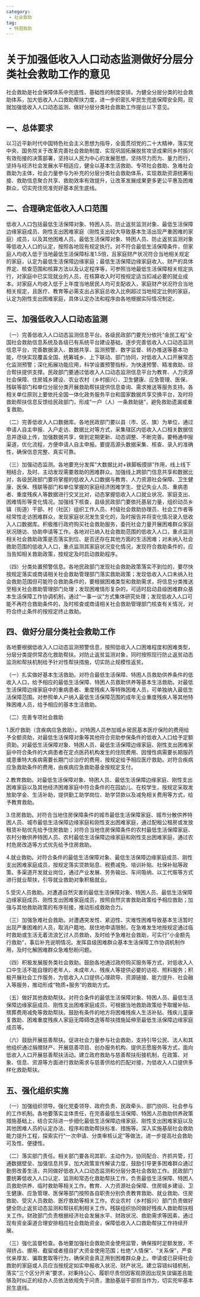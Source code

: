 ```yaml
---
category: 
 - 社会救助
tag:
 - 特困救助
---
```


# 关于加强低收入人口动态监测做好分层分类社会救助工作的意见

社会救助是社会保障体系中兜底性、基础性的制度安排。为健全分层分类的社会救助体系，加大低收入人口救助帮扶力度，进一步织密扎牢民生兜底保障安全网，现就加强低收入人口动态监测、做好分层分类社会救助工作提出以下意见。

## 一、总体要求

以习近平新时代中国特色社会主义思想为指导，全面贯彻党的二十大精神，落实党中央、国务院关于改革完善社会救助制度、实现巩固拓展脱贫攻坚成果同乡村振兴有效衔接的决策部署，坚持以人民为中心的发展思想，坚持尽力而为、量力而行，坚持与经济社会发展水平相适应，健全以基本生活救助、专项社会救助、急难社会救助为主体，社会力量参与为补充的分层分类社会救助体系，实现救助资源统筹衔接、救助信息聚合共享、救助效率有效提升，让改革发展成果更多更公平惠及困难群众，切实兜住兜准兜好基本民生底线。

## 二、合理确定低收入人口范围

低收入人口包括最低生活保障对象、特困人员、防止返贫监测对象、最低生活保障边缘家庭成员、刚性支出困难家庭（刚性支出较大导致基本生活出现严重困难的家庭）成员，以及其他困难人员。最低生活保障对象、特困人员、防止返贫监测对象等低收入人口的认定，按照各地现有规定执行。对不符合最低生活保障条件，但家庭人均收入低于当地最低生活保障标准1.5倍，且家庭财产状况符合当地相关规定的家庭，认定为最低生活保障边缘家庭；最低生活保障边缘家庭收入、财产的具体界定、核查范围和核算方法以及认定程序等，可参照当地最低生活保障相关规定执行，对家庭中已实现就业的人员，在核算收入时可按规定适当扣减必要的就业成本。对家庭人均收入低于上年度当地居民人均可支配收入，家庭财产状况符合当地相关规定，且医疗、教育等必需支出占家庭总收入比例超过当地规定比例的家庭，认定为刚性支出困难家庭，具体认定办法和程序由各地根据实际情况制定。

## 三、加强低收入人口动态监测

（一）完善低收入人口动态监测信息平台。各级民政部门要充分依托“金民工程”全国社会救助信息系统及各级已有系统平台建设基础，逐步完善低收入人口动态监测信息平台，完善数据录入、数据共享、监测预警、数字监督、转办推送等基本功能，尽快实现覆盖全国、统筹城乡、上下联动、部门协同，对低收入人口开展常态化监测预警；深化拓展功能应用，科学设置预警指标，为快速预警、精准救助、综合帮扶提供支撑。民政部门要通过低收入人口动态监测信息平台为教育、人力资源社会保障、住房城乡建设、农业农村（乡村振兴）、卫生健康、应急管理、医保、残联等部门和单位分层分类开展救助帮扶提供信息查询、需求推送等服务支持。各相关单位原则上要依托全国一体化政务服务平台和国家数据共享交换平台，及时将救助帮扶信息反馈给民政部门，形成“一户（人）一条救助链”，避免救助遗漏或重复救助。

（二）完善低收入人口数据库。各地民政部门要以县（市、区、旗）为单位，通过申请人自主申报、入户走访、数据比对等方式，采集辖区内低收入人口相关数据信息并逐级上传，加强数据共享，做到定期更新、动态调整、不断完善。要畅通申报渠道，优化流程，方便申请人自主申报。要提高源头数据采集、核查、录入的准确性，确保信息完整、真实可靠。

（三）加强动态监测。各地要充分发挥“大数据比对+铁脚板摸排”作用，线上线下相结合，及时、主动发现需要救助的困难群众。加强线上跨部门信息共享和数据比对，各级民政部门要将掌握的低收入人口数据与教育、人力资源社会保障、卫生健康、医保、残联等部门和单位掌握的家庭经济困难学生、登记失业人员、重病患者、重度残疾人等数据进行交叉比对，动态掌握低收入人口就业状况、家庭支出、困难情形等变化情况。加强线下核查，县级民政部门要依托基层力量，组织动员乡镇（街道）干部、村（社区）组织工作人员、村级社会救助协理员、社会工作者等经常性走访困难群众，发现家庭状况发生变化的，及时报告并将变化情况录入低收入人口数据库。积极推行政府购买社会救助服务，委托社会力量开展困难群众家庭状况随访、协助申请等工作。各地对已纳入社会救助范围的低收入人口，重点监测相关社会救助政策是否落实到位、是否还存在其他方面的生活困难；对未纳入社会救助范围的低收入人口，重点监测其家庭状况变化情况，发现符合救助条件的，应当告知相关救助政策，按规定及时启动救助程序。

（四）分类处置预警信息。各地民政部门发现社会救助政策落实不到位的，要尽快按规定落实或商请相关社会救助管理部门落实救助政策；发现低收入人口未纳入社会救助范围但可能符合救助条件的，要根据困难类型和救助需求，将信息分类推送至相关社会救助管理部门处理；发现困难情形复杂的，可适时启动县级困难群众基本生活保障工作协调机制，通过“一事一议”方式集体研究处理；发现低收入人口可能不再符合救助条件的，及时核查或商请相关社会救助管理部门核查有关情况，对符合终止条件的按规定终止救助。

## 四、做好分层分类社会救助工作

各地要根据低收入人口动态监测预警信息，按照低收入人口困难程度和困难类型，分层分类提供常态化救助帮扶。对防止返贫监测对象，同时按照现行防止返贫动态监测和帮扶机制给予针对性帮扶措施，切实防止规模性返贫。

（一）扎实做好基本生活救助。对符合最低生活保障、特困人员救助供养条件的低收入人口，给予相应的最低生活保障、特困人员救助供养等基本生活救助。对最低生活保障边缘家庭中的重病患者、重度残疾人等特殊困难人员，可单独纳入最低生活保障范围。对参照单人户纳入最低生活保障范围的成年无业重度残疾人等其他特殊困难人员，给予相应的基本生活救助。

（二）完善专项社会救助

1.医疗救助（含疾病应急救助）。对特困人员参加城乡居民基本医疗保险的费用给予全额资助，对最低生活保障对象等其他符合资助参保条件的低收入人口给予定额资助。对最低生活保障对象、特困人员、最低生活保障边缘家庭、刚性支出困难家庭中符合条件的大病患者在定点医药机构发生的住院费用、因慢性病需要长期服药或患重特大疾病需要长期门诊治疗的费用，按规定给予相应医疗救助。对符合疾病应急救助条件的费用，由疾病应急救助基金按规定支付。

2.教育救助。对最低生活保障对象、特困人员、最低生活保障边缘家庭、刚性支出困难家庭以及其他经济困难家庭中符合条件的在园幼儿、在校学生，按规定采取发放助学金、生活补助，提供勤工助学岗位、助学贷款以及减免相关费用等方式，给予教育救助。

3.住房救助。对符合当地住房保障条件的城市最低生活保障家庭、城市分散供养特困人员、城市最低生活保障边缘家庭和刚性支出困难家庭，通过配租公租房或发放租赁补贴优先给予住房救助；对符合当地住房保障条件的农村最低生活保障家庭、农村分散供养特困人员、农村最低生活保障边缘家庭和刚性支出困难家庭，通过农村危房改造等方式优先给予住房救助。

4.就业救助。对符合条件的最低生活保障对象、最低生活保障边缘家庭成员、刚性支出困难家庭成员，按规定落实贷款贴息、税费减免、培训补贴、社保补贴等政策。多渠道开发就业岗位，通过产业发展、劳务输出、车间吸纳、以工代赈等方式进行就业帮扶，引导就业救助对象积极就业。

5.受灾人员救助。对遭遇自然灾害的最低生活保障对象、特困人员、最低生活保障边缘家庭成员、刚性支出困难家庭成员，按照自然灾害救助政策给予相应救助；加强与其他救助政策的有序衔接，推动形成救助合力。

（三）加强急难社会救助。对遭遇突发性、紧迫性、灾难性困难导致基本生活暂时出现严重困难的人员，取消户籍地、居住地申请限制，在急难发生地按规定通过临时救助或生活无着流浪乞讨人员救助，及时给予急难社会救助，可实行“小金额先行救助”，事后补充说明情况。发挥县级困难群众基本生活保障工作协调机制作用，及时化解困难群众急难愁盼问题。

（四）积极发展服务类社会救助。鼓励各地通过政府购买服务等方式，对低收入人口中生活不能自理的老年人、未成年人、残疾人等提供必要的访视、照料服务；积极开展社会工作服务，为低收入人口提供心理疏导、资源链接、能力提升、社会融入等服务，推动形成“物质+服务”的救助方式。

（五）做好其他救助帮扶。对符合条件的最低生活保障对象、特困人员、最低生活保障边缘家庭成员、刚性支出困难家庭成员，可根据当地救助政策给予取暖补贴、殡葬费用减免等救助帮扶。鼓励有条件的地方将困难残疾人生活补贴、残疾儿童康复救助、困难重度残疾人家庭无障碍改造等帮扶措施延伸至最低生活保障边缘家庭成员等。

（六）鼓励开展慈善帮扶。促进社会力量参与社会救助，支持引导公民、法人和其他组织通过捐赠财产、开展慈善项目、创办服务机构、提供志愿服务等方式，面向低收入人口开展慈善帮扶活动。建立政府救助与慈善帮扶衔接机制，在政策、对象、信息、资源等方面进行救助需求与慈善供给的匹配对接，为低收入人口提供多样化救助帮扶。

## 五、强化组织实施

（一）加强组织领导。强化党委领导、政府负责、民政牵头、部门协同、社会参与的工作机制。各地要落实主体责任，在完善最低生活保障、特困人员救助供养政策措施基础上，结合实际进一步细化最低生活保障边缘家庭、刚性支出困难家庭以及其他困难人员的认定办法、程序和救助帮扶标准、措施等。深入实施基层社会救助能力提升工程，探索实行“一次申请、分类审核认定”等做法，进一步提高社会救助可及性、便捷性。

（二）落实部门责任。相关部门要各司其职、主动作为，协同配合、齐抓共管，打通数据壁垒、加强信息共享，加大政策宣传解读力度，鼓励引导更多困难群众通过勤劳改善生活，共同做好低收入人口动态监测和分层分类社会救助工作。民政部门要统筹低收入人口认定、监测和常态化救助帮扶工作，负责最低生活保障、特困人员救助供养、临时救助等相关工作。教育、人力资源社会保障、住房城乡建设、卫生健康、应急管理、医保等部门按照各自职责分别负责教育救助、就业救助、住房救助、受灾人员救助、医疗救助等相关工作。农业农村（乡村振兴）部门负责做好健全防止返贫动态监测和帮扶机制相关工作。残联组织协同做好残疾人救助帮扶相关工作。财政部门负责根据经济社会发展水平、财政状况、救助需求等因素，通过现有资金渠道合理安排相应社会救助资金，保障低收入人口救助帮扶工作持续开展。

（三）强化监督检查。各地要加强社会救助资金使用监管，确保按时足额发放，不得挤占、挪用、截留或者擅自扩大资金使用范围；杜绝“人情保”、“关系保”，严查优亲厚友、骗取套取等行为，确保资金真正用到困难群众身上。申请或已获得社会救助的家庭或人员应当按规定如实申报收入状况、财产状况。建立容错纠错机制，落实“三个区分开来”要求，对秉持公心、履职尽责但因客观原因出现失误偏差且能够及时纠正的经办人员依法依规免于问责，激励基层干部担当作为，切实兜牢基本民生底线。